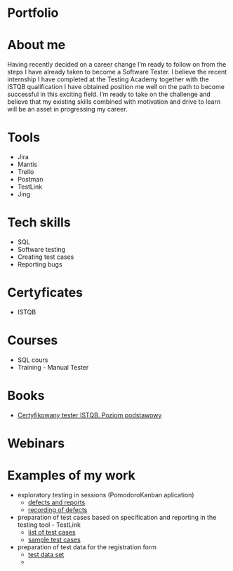 # Portfolio
# About me
Having recently decided on a career change I’m ready to follow on from the steps I have already taken to become a Software Tester. I believe the recent internship I have completed at the Testing Academy together with the ISTQB qualification I have obtained position me well on the path to become successful in this exciting field. I’m ready to take on the challenge and believe that my existing skills combined with motivation and drive to learn will be an asset in progressing my career.
# Tools
* Jira
* Mantis
* Trello
* Postman
* TestLink
* Jing
# Tech skills
* SQL
* Software testing
* Creating test cases
* Reporting bugs
# Certyficates
* ISTQB
# Courses
* SQL cours
* Training - Manual Tester
# Books
* [Certyfikowany tester ISTQB. Poziom podstawowy](https://helion.pl/ksiazki/certyfikowany-tester-istqb-poziom-podstawowy-adam-roman-lucjan-stapp,ctispv.htm#format/d)
# Webinars
# Examples of my work
* exploratory testing in sessions (PomodoroKanban aplication)
  * [defects and reports](https://drive.google.com/drive/u/0/folders/17zWQ0xgQ4SnpGDhlpMZhQdiY26AMVcLC)
  * [recording of defects](https://drive.google.com/drive/u/0/folders/1L0l2j63QcR3fSOdmlxJJhj8jjbGV_JtJ)
* preparation of test cases based on specification and reporting in the testing tool - TestLink
  * [list of test cases](https://drive.google.com/drive/u/0/folders/1VnQpFcs15iVIq2Kmi5p5_ZNgh8_qooat)
  * [sample test cases](https://drive.google.com/drive/u/0/folders/1fWEoNWvFhDre-sqG_tVeg4K5B1VcuTrH)
* preparation of test data for the registration form
  * [test data set](https://drive.google.com/drive/u/0/folders/1EF2So4YCUkSDOhD5p7q08ASmFReC3L0U)
  * 
